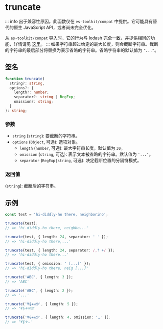 # truncate

::: info
出于兼容性原因，此函数仅在 `es-toolkit/compat` 中提供。它可能具有替代的原生 JavaScript API，或者尚未完全优化。

从 `es-toolkit/compat` 导入时，它的行为与 lodash 完全一致，并提供相同的功能，详情请见 [这里](../../../compatibility.md)。
:::
如果字符串超过给定的最大长度，则会截断字符串。截断的字符串的最后部分将替换为表示省略的字符串。省略字符串的默认值为 `"..."`。

## 签名

```typescript
function truncate(
  string?: string,
  options?: {
    length?: number;
    separator?: string | RegExp;
    omission?: string;
  }
): string;
```

### 参数

- `string` (`string`): 要截断的字符串。
- `options` (`Object`, 可选): 选项对象。
  - `length` (`number`, 可选): 最大字符串长度。默认值为 `30`。
  - `omission` (`string`, 可选): 表示文本被省略的字符串。默认值为 `'...'`。
  - `separator` (`RegExp|string`, 可选): 决定截断位置的分隔符模式。

### 返回值

(`string`): 截断后的字符串。

## 示例

```typescript
const test = 'hi-diddly-ho there, neighborino';

truncate(test);
// => 'hi-diddly-ho there, neighbo...'

truncate(test, { length: 24, separator: ' ' });
// => 'hi-diddly-ho there,...'

truncate(test, { length: 24, separator: /,? +/ });
// => 'hi-diddly-ho there...'

truncate(test, { omission: ' [...]' });
// => 'hi-diddly-ho there, neig [...]'

truncate('ABC', { length: 3 });
// => 'ABC'

truncate('ABC', { length: 2 });
// => '...'

truncate('¥§✈✉🤓', { length: 5 });
// => '¥§✈✉🤓'

truncate('¥§✈✉🤓', { length: 4, omission: '…' });
// => '¥§✈…'
```
